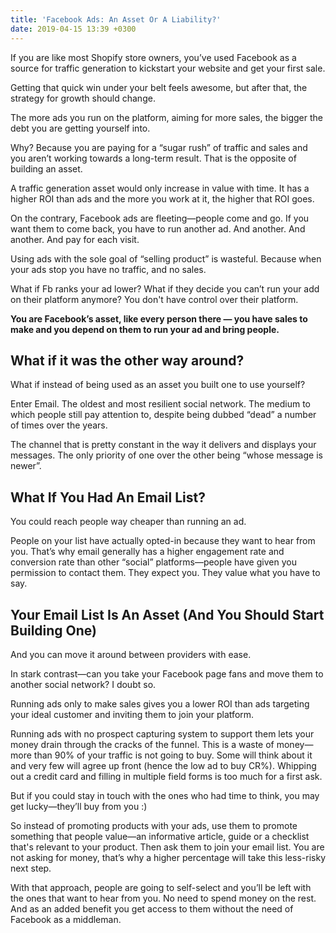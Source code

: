 ```yaml
---
title: 'Facebook Ads: An Asset Or A Liability?'
date: 2019-04-15 13:39 +0300
---
```


If you are like most Shopify store owners, you’ve used Facebook as a source for traffic generation to kickstart your website and get your first sale.

Getting that quick win under your belt feels awesome, but after that, the strategy for growth should change.

The more ads you run on the platform, aiming for more sales, the bigger the debt you are getting yourself into.

Why? Because you are paying for a “sugar rush” of traffic and sales and you aren’t working towards a long-term result. That is the opposite of building an asset.

A traffic generation asset would only increase in value with time. It has a higher ROI than ads and the more you work at it, the higher that ROI goes.

On the contrary, Facebook ads are fleeting—people come and go. If you want them to come back, you have to run another ad. And another. And another. And pay for each visit. 

Using ads with the sole goal of “selling product” is wasteful. Because when your ads stop you have no traffic, and no sales.

What if Fb ranks your ad lower? What if they decide you can’t run your add on their platform anymore? You don't have control over their platform. 

**You are Facebook’s asset, like every person there — you have sales to make and you depend on them to run your ad and bring people.**

## What if it was the other way around?
What if instead of being used as an asset you built one to use yourself?

Enter Email.
The oldest and most resilient social network.
The medium to which people still pay attention to, despite being dubbed “dead” a number of times over the years.

The channel that is pretty constant in the way it delivers and displays your messages. The only priority of one over the other being “whose message is newer”.

## What If You Had An Email List? 
You could reach people way cheaper than running an ad.

People on your list have actually opted-in because they want to hear from you. That’s why email generally has a higher engagement rate and conversion rate than other “social” platforms—people have given you permission to contact them. They expect you. They value what you have to say.

## Your Email List Is An Asset (And You Should Start Building One)
And you can move it around between providers with ease. 

In stark contrast—can you take your Facebook page fans and move them to another social network? I doubt so. 

Running ads only to make sales gives you a lower ROI than ads targeting your ideal customer and inviting them to join your platform.

Running ads with no prospect capturing system to support them lets your money drain through the cracks of the funnel. This is a waste of money—more than 90% of your traffic is not going to buy. Some will think about it and very few will agree up front (hence the low ad to buy CR%). Whipping out a credit card and filling in multiple field forms is too much for a first ask. 

But if you could stay in touch with the ones who had time to think, you may get lucky—they’ll buy from you :)

So instead of promoting products with your ads, use them to promote something that people value—an informative article, guide or a checklist that's relevant to your product. Then ask them to join your email list. You are not asking for money, that’s why a higher percentage will take this less-risky next step. 

With that approach, people are going to self-select and you’ll be left with the ones that want to hear from you. No need to spend money on the rest. And as an added benefit you get access to them without the need of Facebook as a middleman.

